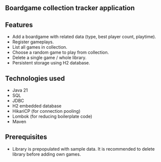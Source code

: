 ## Boardgame collection tracker application

## Features

* Add a boardgame with related data (type, best player count, playtime).
* Register gameplays.
* List all games in collection.
* Choose a random game to play from collection.
* Delete a single game / whole library.
* Persistent storage using H2 database.

## Technologies used
* Java 21
* SQL
* JDBC
* H2 embedded database
* HikariCP (for connection pooling)
* Lombok (for reducing boilerplate code)
* Maven 

## Prerequisites
* Library is prepopulated with sample data. It is recommended to delete library before adding own games.


